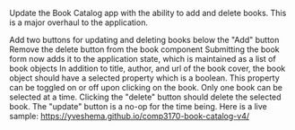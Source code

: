 Update the Book Catalog app with the ability to add and delete books. This is a major overhaul to the application.

Add two buttons for updating and deleting books below the "Add" button
Remove the delete button from the book component
Submitting the book form now adds it to the application state, which is maintained as a list of book objects
In addition to title, author, and url of the book cover, the book object should have a selected property which is a boolean.
This property can be toggled on or off upon clicking on the book.
Only one book can be selected at a time.
Clicking the "delete" button should delete the selected book.
The "update" button is a no-op for the time being.
Here is a live sample: https://yveshema.github.io/comp3170-book-catalog-v4/